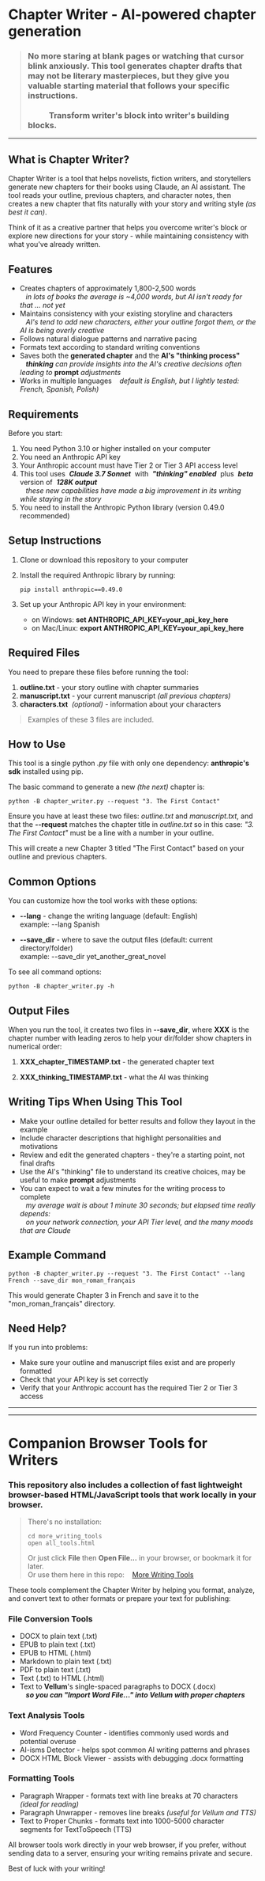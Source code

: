 # Chapter Writer - AI-powered chapter generation

> <h3>No more staring at blank pages or watching that cursor blink anxiously. This tool generates chapter drafts that may not be literary masterpieces, but they give you valuable starting material that follows your specific instructions.<br><br>&nbsp;&nbsp;&nbsp;&nbsp;&nbsp;&nbsp;&nbsp;&nbsp;&nbsp;&nbsp;&nbsp;Transform writer's block into writer's building blocks.</h3>

---

## What is Chapter Writer?

Chapter Writer is a tool that helps novelists, fiction writers, and storytellers generate new chapters for their books using Claude, an AI assistant. The tool reads your outline, previous chapters, and character notes, then creates a new chapter that fits naturally with your story and writing style *(as best it can)*.

Think of it as a creative partner that helps you overcome writer's block or explore new directions for your story - while maintaining consistency with what you've already written.

## Features

- Creates chapters of approximately 1,800-2,500 words <br>&nbsp;&nbsp;&nbsp;*in lots of books the average is ~4,000 words, but AI isn't ready for that ... not yet*
- Maintains consistency with your existing storyline and characters <br>&nbsp;&nbsp;&nbsp;*AI's tend to add new characters, either your outline forgot them, or the AI is being overly creative*
- Follows natural dialogue patterns and narrative pacing
- Formats text according to standard writing conventions
- Saves both the **generated chapter** and the **AI's "thinking process"** <br>&nbsp;&nbsp;&nbsp;*<b>thinking</b> can provide insights into the AI's creative decisions often leading to* **prompt** *adjustments*
- Works in multiple languages &nbsp;&nbsp;&nbsp;*default is English, but I lightly tested: French, Spanish, Polish)*

## Requirements

Before you start:

1. You need Python 3.10 or higher installed on your computer
2. You need an Anthropic API key 
3. Your Anthropic account must have Tier 2 or Tier 3 API access level
4. This tool uses &nbsp;***Claude 3.7 Sonnet***&nbsp; with &nbsp;***"thinking" enabled***&nbsp; plus &nbsp;***beta***&nbsp; version of &nbsp;***128K output***&nbsp;<br> &nbsp;&nbsp;&nbsp;*these new capabilities have made a big improvement in its writing while staying in the story*
5. You need to install the Anthropic Python library (version 0.49.0 recommended)

## Setup Instructions

1. Clone or download this repository to your computer
2. Install the required Anthropic library by running:
	```
   	pip install anthropic==0.49.0
   	```

3. Set up your Anthropic API key in your environment:
   - on Windows: **set ANTHROPIC_API_KEY=your_api_key_here**
   - on Mac/Linux: **export ANTHROPIC_API_KEY=your_api_key_here**

## Required Files

You need to prepare these files before running the tool:

1. **outline.txt** - your story outline with chapter summaries
2. **manuscript.txt** - your current manuscript *(all previous chapters)*
3. **characters.txt** &nbsp;*(optional)* - information about your characters

> Examples of these 3 files are included.

## How to Use

This tool is a single python *.py* file with only one dependency: **anthropic's sdk** installed using pip.

The basic command to generate a new *(the next)* chapter is:

```
python -B chapter_writer.py --request "3. The First Contact"
```

Ensure you have at least these two files: *outline.txt* and *manuscript.txt*, and 
that the **--request** matches the chapter title in *outline.txt* so in this case:
*"3. The First Contact"* must be a line with a number in your outline.

This will create a new Chapter 3 titled "The First Contact" based on your outline and previous chapters.

## Common Options

You can customize how the tool works with these options:

- **--lang** - change the writing language (default: English)<br> example: --lang Spanish

- **--save_dir** - where to save the output files (default: current directory/folder)<br> example: --save_dir yet_another_great_novel

To see all command options:
```
python -B chapter_writer.py -h  
```

## Output Files

When you run the tool, it creates two files in **--save_dir**, where **XXX** is the chapter number with leading zeros to help your dir/folder show chapters in numerical order:

1. **XXX_chapter_TIMESTAMP.txt** - the generated chapter text

2. **XXX_thinking_TIMESTAMP.txt** - what the AI was thinking

## Writing Tips When Using This Tool

- Make your outline detailed for better results and follow they layout in the example
- Include character descriptions that highlight personalities and motivations
- Review and edit the generated chapters - they're a starting point, not final drafts
- Use the AI's "thinking" file to understand its creative choices, may be useful to make **prompt** adjustments
- You can expect to wait a few minutes for the writing process to complete<br> &nbsp;&nbsp;&nbsp;*my average wait is about 1 minute 30 seconds; but elapsed time really depends:*<br> &nbsp;&nbsp;&nbsp;*on your network connection, your API Tier level, and the many moods that are Claude*

## Example Command

```
python -B chapter_writer.py --request "3. The First Contact" --lang French --save_dir mon_roman_français
```

This would generate Chapter 3 in French and save it to the "mon_roman_français" directory.

## Need Help?

If you run into problems:

- Make sure your outline and manuscript files exist and are properly formatted
- Check that your API key is set correctly
- Verify that your Anthropic account has the required Tier 2 or Tier 3 access

---

---

# Companion Browser Tools for Writers

### This repository also includes a collection of fast lightweight browser-based HTML/JavaScript tools that work locally in your browser. 

> There's no installation:
> ```
> cd more_writing_tools
> open all_tools.html
> ```
> Or just click <b>File</b> then <b>Open File...</b> in your browser, or bookmark it for later.<br>
> Or use them here in this repo: &nbsp;&nbsp;&nbsp;[More Writing Tools](https://cleesmith.github.io/writing_fodder/more_writing_tools/all_tools.html)

These tools complement the Chapter Writer by helping you format, analyze, and convert text to other formats or prepare your text for publishing:

### File Conversion Tools
- DOCX to plain text (.txt)
- EPUB to plain text (.txt)
- EPUB to HTML (.html)
- Markdown to plain text (.txt)
- PDF to plain text (.txt)
- Text (.txt) to HTML (.html)
- Text to **Vellum**'s single-spaced paragraphs to DOCX (.docx)<br> &nbsp;&nbsp;&nbsp;***so you can "<b>Import Word File...</b>" into Vellum with proper chapters***

### Text Analysis Tools
- Word Frequency Counter - identifies commonly used words and potential overuse
- AI-isms Detector - helps spot common AI writing patterns and phrases
- DOCX HTML Block Viewer - assists with debugging .docx formatting

### Formatting Tools
- Paragraph Wrapper - formats text with line breaks at 70 characters *(ideal for reading)*
- Paragraph Unwrapper - removes line breaks *(useful for Vellum and TTS)*
- Text to Proper Chunks - formats text into 1000-5000 character segments for TextToSpeech (TTS)

All browser tools work directly in your web browser, if you prefer, without sending data to a server, ensuring your writing remains private and secure.

Best of luck with your writing!
